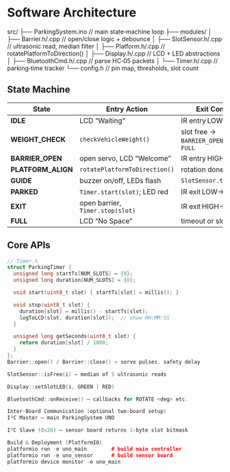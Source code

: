 # Software Architecture

src/
├── ParkingSystem.ino // main state‑machine loop
├── modules/
│ ├── Barrier.h/.cpp // open/close logic + debounce
│ ├── SlotSensor.h/.cpp // ultrasonic read, median filter
│ ├── Platform.h/.cpp // rotatePlatformToDirection()
│ ├── Display.h/.cpp // LCD + LED abstractions
│ ├── BluetoothCmd.h/.cpp // parse HC‑05 packets
│ └── Timer.h/.cpp // parking‑time tracker
└── config.h // pin map, thresholds, slot count


## State Machine

| State | Entry Action | Exit Condition | Next |
|-------|--------------|----------------|------|
| **IDLE** | LCD “Waiting” | IR entry LOW→HIGH | `WEIGHT_CHECK` |
| **WEIGHT_CHECK** | `checkVehicleWeight()` | slot free → `BARRIER_OPEN`  /  full → `FULL` |
| **BARRIER_OPEN** | open servo, LCD “Welcome” | IR entry HIGH→LOW | `PLATFORM_ALIGN` |
| **PLATFORM_ALIGN** | `rotatePlatformToDirection()` | rotation done | `GUIDE` |
| **GUIDE** | buzzer on/off, LEDs flash | `SlotSensor.triggered()` | `PARKED` |
| **PARKED** | `Timer.start(slot)`; LED red | IR exit LOW→HIGH | `EXIT` |
| **EXIT** | open barrier, `Timer.stop(slot)` | IR exit HIGH→LOW | `IDLE` |
| **FULL** | LCD “No Space” | timeout or slot free | `IDLE` |

## Core APIs

```cpp
// Timer.h
struct ParkingTimer {
  unsigned long startTs[NUM_SLOTS] = {0};
  unsigned long duration[NUM_SLOTS] = {0};

  void start(uint8_t slot) { startTs[slot] = millis(); }

  void stop(uint8_t slot) {
    duration[slot] = millis() - startTs[slot];
    logToLCD(slot, duration[slot]);  // show HH:MM:SS
  }

  unsigned long getSeconds(uint8_t slot) {
    return duration[slot] / 1000;
  }
};
Barrier::open() / Barrier::close() – servo pulses, safety delay

SlotSensor::isFree(i) – median of 5 ultrasonic reads

Display::setSlotLED(i, GREEN | RED)

BluetoothCmd::onReceive() – callbacks for ROTATE <deg> etc.

Inter‑Board Communication (optional two‑board setup)
I²C Master – main ParkingSystem UNO

I²C Slave (0x28) – sensor board returns 1‑byte slot bitmask

Build & Deployment (PlatformIO)
platformio run -e uno_main        # build main controller
platformio run -e uno_sensor      # build sensor board
platformio device monitor -e uno_main
